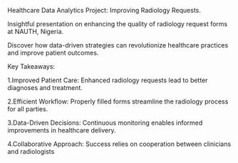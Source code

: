 
Healthcare Data Analytics Project: Improving Radiology Requests.

Insightful presentation on enhancing the quality of radiology request forms at NAUTH, Nigeria.

Discover how data-driven strategies can revolutionize healthcare practices and improve patient outcomes.

Key Takeaways:

1.Improved Patient Care:
 Enhanced radiology requests lead to better diagnoses and treatment.
 
2.Efficient Workflow:
 Properly filled forms streamline the radiology process for all parties.
 
3.Data-Driven Decisions:
 Continuous monitoring enables informed improvements in healthcare delivery.
 
4.Collaborative Approach:
 Success relies on cooperation between clinicians and radiologists
